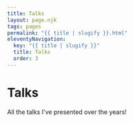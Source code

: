```yaml
---
title: Talks
layout: page.njk
tags: pages
permalink: "{{ title | slugify }}.html"
eleventyNavigation:
  key: "{{ title | slugify }}"
  title: Talks
  order: 3
---
```


# Talks

<div class="lead">
All the talks I've presented over the years!
</div>
